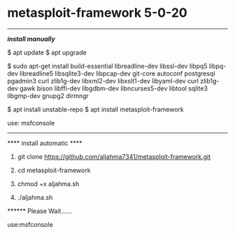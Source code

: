 # metasploit-framework 5-0-20
_________________________________
***install manually***

$ apt update
$ apt upgrade

$ sudo apt-get install build-essential libreadline-dev libssl-dev libpq5 libpq-dev libreadline5 libsqlite3-dev libpcap-dev git-core autoconf postgresql pgadmin3 curl zlib1g-dev libxml2-dev libxslt1-dev libyaml-dev curl zlib1g-dev gawk bison libffi-dev libgdbm-dev libncurses5-dev libtool sqlite3 libgmp-dev gnupg2 dirmngr


$ apt install unstable-repo
$ apt install metasploit-framework 


use: msfconsole

_________________________________
  **** install automatic ****
    
1) git clone https://github.com/aljahma7341/metasploit-framework.git

2) cd metasploit-framework

3) chmod +x aljahma.sh

4) ./aljahma.sh

****** Please Wait......

use:msfconsole

